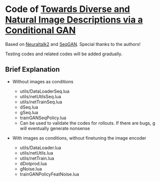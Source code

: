 # Code of [Towards Diverse and Natural Image Descriptions via a Conditional GAN](https://arxiv.org/abs/1703.06029)

Based on [Neuraltalk2](https://github.com/karpathy/neuraltalk2) and [SeqGAN](https://github.com/LantaoYu/SeqGAN). Special thanks to the authors!

Testing codes and related codes will be added gradually.

## Brief Explanation 

- Without images as conditions
	- utils/DataLoaderSeq.lua
	- utils/netUtilsSeq.lua
	- utils/netTrainSeq.lua
	- dSeq.lua
	- gSeq.lua
	- trainGANSeqPolicy.lua
	- Can be used to validate the codes for rollouts. If there are bugs, g will eventually generate nonsense

- With images as conditions, without finetuning the image encoder
	- utils/DataLoader.lua
	- utils/netUtils.lua
	- utils/netTrain.lua
	- dDotprod.lua
	- gNoise.lua
	- trainGANPolicyFeatNoise.lua


	 
